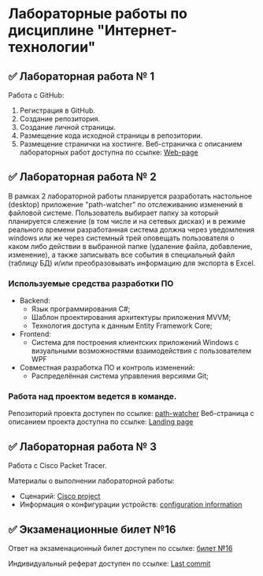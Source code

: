 # Лабораторные работы по дисциплине "Интернет-технологии"
## ✅ Лабораторная работа № 1
Работа с GitHub:

1. Регистрация в GitHub.
2. Создание репозитория.
3. Создание личной страницы.
4. Размещение кода исходной страницы в репозитории.
5. Размещение странички на хостинге.
Веб-страничка с описанием лабораторных работ доступна по ссылке: [Web-page](https://github.com/Trickster22/inet2022_Alexandrov)

## ✅ Лабораторная работа № 2
В рамках 2 лабораторной работы планируется разработать настольное (desktop) приложение "path-watcher" по отслеживанию изменений в файловой системе. Пользователь выбирает папку за который планируется слежение (в том числе и на сетевых дисках) и в режиме реального времени разработанная система должна через уведомления windows или же через системный трей оповещать пользователя о каком либо действии в выбранной папке (удаление файла, добавление, изменение), а также записывать все события в специальный файл (таблицу БД) и/или преобразовывать информацию для экспорта в Excel.

### Используемые средства разработки ПО
- Backend:
  - Язык программирования С#;
  - Шаблон проектирования архитектуры приложения MVVM;
  - Технология доступа к данным Entity Framework Core;
- Frontend:
  - Cистема для построения клиентских приложений Windows с визуальными возможностями взаимодействия с пользователем WPF
- Совместная разработка ПО и контроль изменений:
  - Распределённая система управления версиями Git;
### Работа над проектом ведется в команде.
Репозиторий проекта доступен по ссылке: [path-watcher](https://github.com/ByKaS12/path-watcher)
Веб-страница с описанием проекта доступна по ссылке: [Landing page](https://trickster22.github.io/)

## ✅ Лабораторная работа № 3
Работа с Сisco Packet Tracer.

Материалы о выполнении лабораторной работы:

- Сценарий: [Cisco project](https://github.com/Trickster22/inet2022_Alexandrov/raw/main/Сценарий%20CPT.pka)
- Информация о конфигурации устройств: [configuration information](https://github.com/Trickster22/inet2022_Alexandrov/files/10277080/default.pdf)

## ✅ Экзаменационные билет №16
Ответ на экзаменационный билет доступен по ссылке: [билет №16](https://github.com/stankin/inet-2022/wiki/exam16)

Индивидуальный реферат доступен по ссылке: [Last commit](https://github.com/Trickster22/inet2022_Alexandrov)
